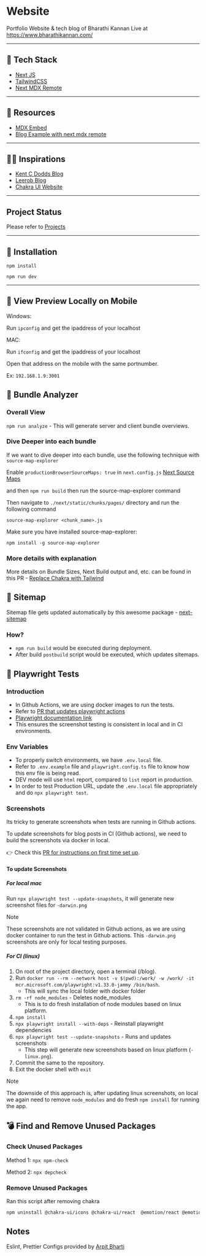 # Website

Portfolio Website & tech blog of Bharathi Kannan
Live at https://www.bharathikannan.com/

---

## 🚀 Tech Stack

-   [Next JS](https://nextjs.org/)
-   [TailwindCSS](https://tailwindcss.com/)
-   [Next MDX Remote](https://github.com/hashicorp/next-mdx-remote)

---

## 📘 Resources

-   [MDX Embed](https://www.mdx-embed.com/?path=/docs/mdx-embed--page)
-   [Blog Example with next mdx remote](https://github.com/vercel/next.js/tree/canary/examples/with-mdx-remote)

---

## 🙏🏽 Inspirations

-   [Kent C Dodds Blog](https://github.com/kentcdodds/kentcdodds.com)
-   [Leerob Blog](https://github.com/leerob/leerob.io)
-   [Chakra UI Website](https://github.com/chakra-ui/chakra-ui)

---

## Project Status

Please refer to [Projects](https://github.com/payapula/blog/projects)

---

## 📍 Installation

`npm install`

`npm run dev`

---

## 📲 View Preview Locally on Mobile

Windows:

Run `ipconfig` and get the ipaddress of your localhost

MAC:

Run `ifconfig` and get the ipaddress of your localhost

Open that address on the mobile with the same portnumber.

Ex: `192.168.1.9:3001`

## 🧵 Bundle Analyzer

### Overall View

`npm run analyze` - This will generate server and client bundle overviews.

### Dive Deeper into each bundle

If we want to dive deeper into each bundle, use the following technique with `source-map-explorer`

Enable `productionBrowserSourceMaps: true` in `next.config.js`
[Next Source Maps](https://nextjs.org/docs/advanced-features/source-maps)

and then `npm run build` then run the source-map-explorer command

Then navigate to `./next/static/chunks/pages/` directory and run the following command

`source-map-explorer <chunk_name>.js`

Make sure you have installed source-map-explorer:

`npm install -g source-map-explorer`

### More details with explanation

More details on Bundle Sizes, Next Build output and, etc. can be found in this PR - [Replace Chakra with Tailwind](https://github.com/payapula/blog/pull/111)

## 📕 Sitemap

Sitemap file gets updated automatically by this awesome package - [next-sitemap](https://github.com/iamvishnusankar/next-sitemap)

### How?

-   `npm run build` would be executed during deployment.
-   After build `postbuild` script would be executed, which updates sitemaps.

## 🧪 Playwright Tests

### Introduction

- In Github Actions, we are using docker images to run the tests.
- Refer to [PR that updates playwright actions](https://github.com/payapula/blog/pull/111/commits/b78b8864abbe3b979f7c1a3c8be1476c588f1872)
- [Playwright documentation link](https://playwright.dev/docs/ci#via-containers)
- This ensures the screenshot testing is consistent in local and in CI environments.

### Env Variables

- To properly switch environments, we have `.env.local` file.
- Refer to `.env.example` file and `playwright.config.ts` file to know how this env file is being read.
- DEV mode will use `html` report, compared to `list` report in production.
- In order to test Production URL, update the `.env.local` file appropriately and do `npx playwright test`.

### Screenshots

Its tricky to generate screenshots when tests are running in Github actions.

To update screenshots for blog posts in CI (Github actions), we need to build the
screenshots via docker in local.

👉 Check this [PR for instructions on first time set up](https://github.com/payapula/blog/pull/82).

#### To update Screenshots 

##### For local mac

Run `npx playwright test --update-snapshots`, it will generate new screenshot files for `-darwin.png`

> [!NOTE]  
> These screenshots are not validated in Github actions, as we are using docker container to run the
> test in Github actions. This `-darwin.png` screenshots are only for local testing purposes.

##### For CI (linux)

1. On root of the project directory, open a terminal (/blog).
2. Run `docker run --rm --network host -v $(pwd):/work/ -w /work/ -it mcr.microsoft.com/playwright:v1.33.0-jammy /bin/bash`.
    - This will sync the local folder with docker folder
3. `rm -rf node_modules` - Deletes node_modules 
    - This is to do fresh installation of node modules based on linux platform.
4. `npm install`
5. `npx playwright install --with-deps` - Reinstall playwright dependencies
6. `npx playwright test --update-snapshots` - Runs and updates screenshots
    - This step will generate new screenshots based on linux platform (`-linux.png`).
7. Commit the same to the repository.
8. Exit the docker shell with `exit`

> [!NOTE]  
> The downside of this approach is, after updating linux screenshots, on local we again need
> to remove `node_modules` and do fresh `npm install` for running the app.

## 💣 Find and Remove Unused Packages

### Check Unused Packages

Method 1: `npx npm-check`

Method 2: `npx depcheck`

### Remove Unused Packages

Ran this script after removing chakra

```bash
npm uninstall @chakra-ui/icons @chakra-ui/react  @emotion/react @emotion/styled classnames framer-motion lucide-react --save
```

## Notes

Eslint, Prettier Configs provided by [Arpit Bharti](https://dev.to/onygami/eslint-and-prettier-for-react-apps-bonus-next-js-and-typescript-3e46)

